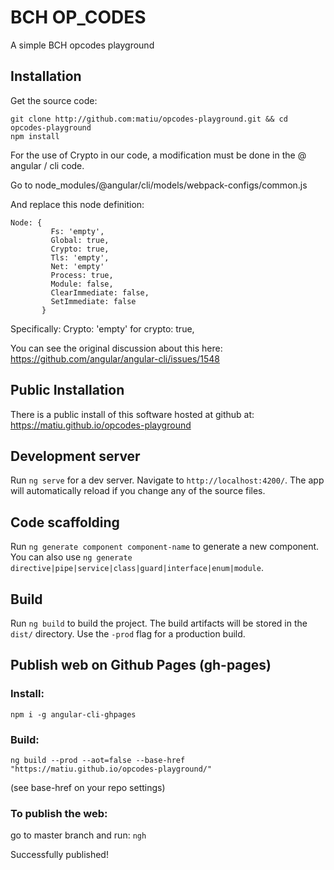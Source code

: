 # BCH OP_CODES
A simple BCH opcodes playground

## Installation
Get the source code:

```
git clone http://github.com:matiu/opcodes-playground.git && cd opcodes-playground
npm install
```

For the use of Crypto in our code, a modification must be done in the @ angular / cli code.

Go to node_modules/@angular/cli/models/webpack-configs/common.js

And replace this node definition:
```
Node: {
         Fs: 'empty',
         Global: true,
         Crypto: true,
         Tls: 'empty',
         Net: 'empty'
         Process: true,
         Module: false,
         ClearImmediate: false,
         SetImmediate: false
       }
```

Specifically:
Crypto: 'empty' for crypto: true,

You can see the original discussion about this here: https://github.com/angular/angular-cli/issues/1548

## Public Installation

There is a public install of this software hosted at github at: 
https://matiu.github.io/opcodes-playground

## Development server

Run `ng serve` for a dev server. Navigate to `http://localhost:4200/`. The app will automatically reload if you change any of the source files.

## Code scaffolding

Run `ng generate component component-name` to generate a new component. You can also use `ng generate directive|pipe|service|class|guard|interface|enum|module`.

## Build

Run `ng build` to build the project. The build artifacts will be stored in the `dist/` directory. Use the `-prod` flag for a production build.

## Publish web on Github Pages (gh-pages)

### Install:
`npm i -g angular-cli-ghpages`

### Build:
`ng build --prod --aot=false --base-href "https://matiu.github.io/opcodes-playground/"`

(see base-href on your repo settings)

### To publish the web:
go to master branch and run:
`ngh`

Successfully published!

